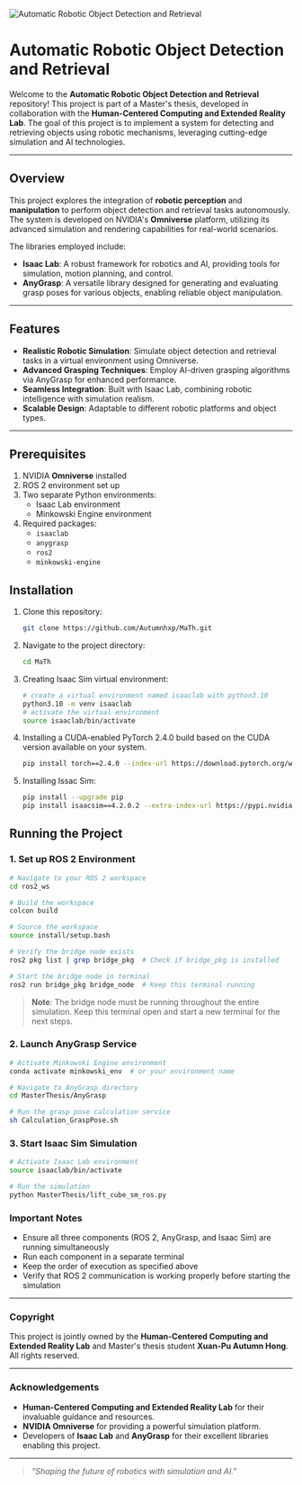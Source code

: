 ![Automatic Robotic Object Detection and Retrieval](https://github.com/Autumnhxp/MaTh/blob/main/MasterThesis/docs/Automatic%20Robotic%20Object%20Detection%20and%20Retrieval.gif)
# Automatic Robotic Object Detection and Retrieval

Welcome to the **Automatic Robotic Object Detection and Retrieval** repository! This project is part of a Master's thesis, developed in collaboration with the **Human-Centered Computing and Extended Reality Lab**. The goal of this project is to implement a system for detecting and retrieving objects using robotic mechanisms, leveraging cutting-edge simulation and AI technologies.

---

## Overview

This project explores the integration of **robotic perception** and **manipulation** to perform object detection and retrieval tasks autonomously. The system is developed on NVIDIA's **Omniverse** platform, utilizing its advanced simulation and rendering capabilities for real-world scenarios.

The libraries employed include:

- **Isaac Lab**: A robust framework for robotics and AI, providing tools for simulation, motion planning, and control.
- **AnyGrasp**: A versatile library designed for generating and evaluating grasp poses for various objects, enabling reliable object manipulation.

---

## Features

- **Realistic Robotic Simulation**: Simulate object detection and retrieval tasks in a virtual environment using Omniverse.
- **Advanced Grasping Techniques**: Employ AI-driven grasping algorithms via AnyGrasp for enhanced performance.
- **Seamless Integration**: Built with Isaac Lab, combining robotic intelligence with simulation realism.
- **Scalable Design**: Adaptable to different robotic platforms and object types.

---

## Prerequisites

1. NVIDIA **Omniverse** installed
2. ROS 2 environment set up
3. Two separate Python environments:
   - Isaac Lab environment
   - Minkowski Engine environment
4. Required packages:
   - `isaaclab`
   - `anygrasp`
   - `ros2`
   - `minkowski-engine`

## Installation

1. Clone this repository:
   ```bash
   git clone https://github.com/Autumnhxp/MaTh.git
   ```
   
2. Navigate to the project directory:
   ```bash
   cd MaTh
   ```
3. Creating Isaac Sim virtual environment:
   ```bash
   # create a virtual environment named isaaclab with python3.10
   python3.10 -m venv isaaclab
   # activate the virtual environment
   source isaaclab/bin/activate
   ```
4. Installing a CUDA-enabled PyTorch 2.4.0 build based on the CUDA version available on your system.
   ```bash
   pip install torch==2.4.0 --index-url https://download.pytorch.org/whl/cu118
   ```
5. Installing Issac Sim:
   ```bash
   pip install --upgrade pip
   pip install isaacsim==4.2.0.2 --extra-index-url https://pypi.nvidia.com
   ```
   

## Running the Project

### 1. Set up ROS 2 Environment
```bash
# Navigate to your ROS 2 workspace
cd ros2_ws

# Build the workspace
colcon build

# Source the workspace
source install/setup.bash

# Verify the bridge node exists
ros2 pkg list | grep bridge_pkg  # Check if bridge_pkg is installed

# Start the bridge node in terminal
ros2 run bridge_pkg bridge_node  # Keep this terminal running
```

> **Note**: The bridge node must be running throughout the entire simulation. Keep this terminal open and start a new terminal for the next steps.

### 2. Launch AnyGrasp Service
```bash
# Activate Minkowski Engine environment
conda activate minkowski_env  # or your environment name

# Navigate to AnyGrasp directory
cd MasterThesis/AnyGrasp

# Run the grasp pose calculation service
sh Calculation_GraspPose.sh
```

### 3. Start Isaac Sim Simulation
```bash
# Activate Isaac Lab environment
source isaaclab/bin/activate

# Run the simulation
python MasterThesis/lift_cube_sm_ros.py
```

### Important Notes
- Ensure all three components (ROS 2, AnyGrasp, and Isaac Sim) are running simultaneously
- Run each component in a separate terminal
- Keep the order of execution as specified above
- Verify that ROS 2 communication is working properly before starting the simulation

---

### Copyright
This project is jointly owned by the **Human-Centered Computing and Extended Reality Lab** and Master's thesis student **Xuan-Pu Autumn Hong**. All rights reserved.

---

### Acknowledgements
- **Human-Centered Computing and Extended Reality Lab** for their invaluable guidance and resources.
- **NVIDIA Omniverse** for providing a powerful simulation platform.
- Developers of **Isaac Lab** and **AnyGrasp** for their excellent libraries enabling this project.

---
> *"Shaping the future of robotics with simulation and AI."*

